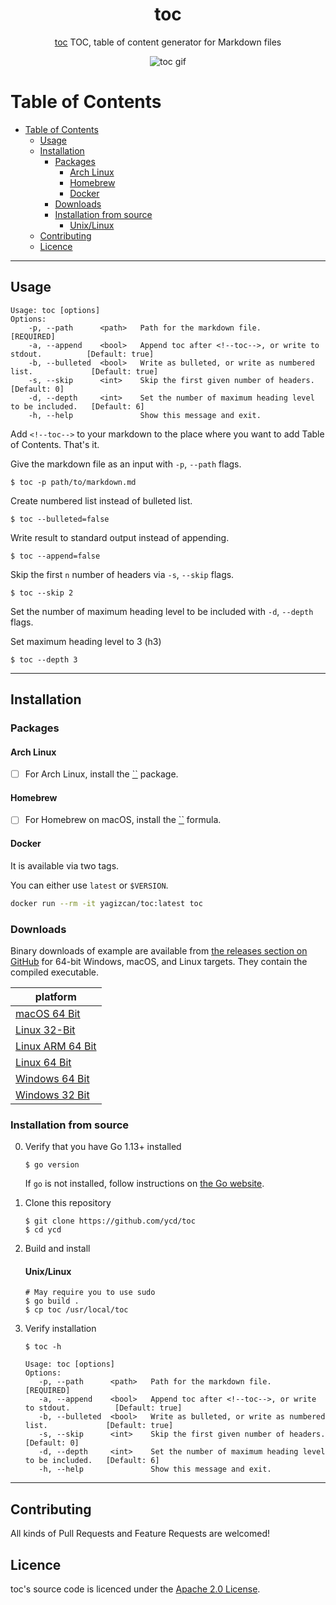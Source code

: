 <div align="center">
<h1>toc</h1>

[toc](https://github.com/ycd/toc) TOC, table of content generator for Markdown files


![toc gif](assets/toc.gif)

</div>


# Table of Contents

<!--toc-->
- [Table of Contents](#table-of-contents)
    * [Usage](#usage)
    * [Installation](#installation)
        * [Packages](#packages)
            * [Arch Linux](#arch-linux)
            * [Homebrew](#homebrew)
            * [Docker](#docker)
        * [Downloads](#downloads)
        * [Installation from source](#installation-from-source)
            * [Unix/Linux](#unixlinux)
    * [Contributing](#contributing)
    * [Licence](#licence)

<!-- tocstop -->

---

## Usage



```
Usage: toc [options]
Options:
	-p, --path      <path>   Path for the markdown file.                               [REQUIRED]
	-a, --append    <bool>   Append toc after <!--toc-->, or write to stdout.          [Default: true]
	-b, --bulleted  <bool>   Write as bulleted, or write as numbered list.             [Default: true] 
	-s, --skip      <int>    Skip the first given number of headers.                   [Default: 0]
	-d, --depth     <int>    Set the number of maximum heading level to be included.   [Default: 6]
	-h, --help               Show this message and exit.
```

Add `<!--toc-->`  to your markdown to the place where you want to add Table of Contents. That's it.

Give the markdown file as an input with `-p`, `--path` flags.

```
$ toc -p path/to/markdown.md
```

Create numbered list instead of bulleted list.

```
$ toc --bulleted=false
```

Write result to standard output instead of appending.

```
$ toc --append=false
```

Skip the first `n` number of headers via `-s`, `--skip` flags.

```
$ toc --skip 2
```

Set the number of maximum heading level to be included with `-d`, `--depth` flags. 

Set maximum heading level to 3 (h3)

```
$ toc --depth 3
```

---


## Installation


### Packages

#### Arch Linux

* [ ] For Arch Linux, install the [``]() package.

#### Homebrew

* [ ] For Homebrew on macOS, install the [``]() formula.

#### Docker 

It is available via two tags.

You can either use `latest` or `$VERSION`.

```sh
docker run --rm -it yagizcan/toc:latest toc
```


### Downloads

Binary downloads of example are available from [the releases section on GitHub](https://github.com/ycd/toc/releases/) for 64-bit Windows, macOS, and Linux targets. They contain the compiled executable.

| platform     |
| ----------- | 
| [macOS 64 Bit](https://github.com/ycd/toc/releases/download/v0.2.5/toc_0.2.5_darwin_x86_64.tar.gz)   
| [Linux 32-Bit](https://github.com/ycd/toc/releases/download/v0.2.5/toc_0.2.5_linux_i386.tar.gz) 
| [Linux ARM 64 Bit](https://github.com/ycd/toc/releases/download/v0.2.5/toc_0.2.5_linux_arm64.tar.gz)    
| [Linux 64 Bit](https://github.com/ycd/toc/releases/download/v0.2.5/toc_0.2.5_linux_x86_64.tar.gz)    
| [Windows 64 Bit](https://github.com/ycd/toc/releases/download/v0.2.5/toc_0.2.5_windows_x86_64.zip)       
| [Windows 32 Bit](https://github.com/ycd/toc/releases/download/v0.2.5/toc_0.2.5_windows_i386.zip)       



### Installation from source

0. Verify that you have Go 1.13+ installed

   ```
   $ go version
   ```

   If `go` is not installed, follow instructions on [the Go website](https://golang.org/doc/install).

1. Clone this repository

   ```
   $ git clone https://github.com/ycd/toc 
   $ cd ycd
   ```

2. Build and install

   #### Unix/Linux
   ```
   # May require you to use sudo
   $ go build .
   $ cp toc /usr/local/toc
   ```
   
3. Verify installation

   ```
   $ toc -h 

   Usage: toc [options]
   Options:
      -p, --path      <path>   Path for the markdown file.                               [REQUIRED]
      -a, --append    <bool>   Append toc after <!--toc-->, or write to stdout.          [Default: true]
      -b, --bulleted  <bool>   Write as bulleted, or write as numbered list.             [Default: true] 
      -s, --skip      <int>    Skip the first given number of headers.                   [Default: 0]
      -d, --depth     <int>    Set the number of maximum heading level to be included.   [Default: 6]
      -h, --help               Show this message and exit.
   ```
---


## Contributing

All kinds of Pull Requests and Feature Requests are welcomed!

## Licence

toc's source code is licenced under the [Apache 2.0 License](https://www.apache.org/licenses/LICENSE-2.0.txt).
